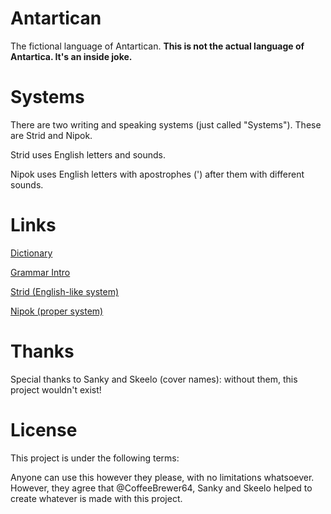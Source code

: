 # Antartican

The fictional language of Antartican. **This is not the actual language of Antartica. It's an inside joke.**

# Systems

There are two writing and speaking systems (just called "Systems"). These are Strid and Nipok.

Strid uses English letters and sounds.

Nipok uses English letters with apostrophes (') after them with different sounds.

# Links

[Dictionary](./dic/Dictionary.md)

[Grammar Intro](./gra/Grammar.md)

[Strid (English-like system)](./strid/Strid.md)

[Nipok (proper system)](./nipok/Nipok.md)

# Thanks

Special thanks to Sanky and Skeelo (cover names): without them, this project wouldn't exist!

# License

This project is under the following terms:

Anyone can use this however they please, with no limitations whatsoever. However, they agree that @CoffeeBrewer64, Sanky and Skeelo helped to create whatever is made with this project.
